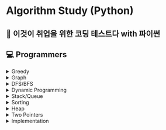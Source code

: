 # Algorithm Study (Python)
## 🐍 이것이 취업을 위한 코딩 테스트다 with 파이썬
## 💻 Programmers

<details>
  <summary>
    Greedy
  </summary>

  - LV2 | [큰 수 만들기](https://github.com/Bal1oon/CodingTestStudy/blob/main/Programmers/Level_2/%ED%81%B0%EC%88%98%EB%A7%8C%EB%93%A4%EA%B8%B0.py)

  - LV3 | [기지국 설치](https://github.com/Bal1oon/CodingTestStudy/blob/main/Programmers/Level_3/%EA%B8%B0%EC%A7%80%EA%B5%AD%EC%84%A4%EC%B9%98.py)

  - LV3 | [단속카메라](https://github.com/Bal1oon/CodingTestStudy/blob/main/Programmers/Level_3/%EB%8B%A8%EC%86%8D%EC%B9%B4%EB%A9%94%EB%9D%BC.py)

  - LV3 | [숫자 게임](https://github.com/Bal1oon/CodingTestStudy/blob/main/Programmers/Level_3/%EC%88%AB%EC%9E%90%EA%B2%8C%EC%9E%84.py)

</details>

<details>
  <summary>
    Graph
  </summary>
  
  - LV3 | [가장 먼 노드](https://github.com/Bal1oon/CodingTestStudy/blob/main/Programmers/Level_3/%EA%B0%80%EC%9E%A5%EB%A8%BC%EB%85%B8%EB%93%9C.py)

  - LV3 | [섬 연결하기](https://github.com/Bal1oon/CodingTestStudy/blob/main/Programmers/Level_3/%EC%84%AC%EC%97%B0%EA%B2%B0%ED%95%98%EA%B8%B0.py)

</details>

<details>
  <summary>
    DFS/BFS
  </summary>
  
  - LV2 | [게임 맵 최단거리](https://github.com/Bal1oon/CodingTestStudy/blob/main/Programmers/Level_2/%EA%B2%8C%EC%9E%84%EB%A7%B5%EC%B5%9C%EB%8B%A8%EA%B1%B0%EB%A6%AC.py)

  - LV3 | [여행경로](https://github.com/Bal1oon/CodingTestStudy/blob/main/Programmers/Level_3/%EC%97%AC%ED%96%89%EA%B2%BD%EB%A1%9C.py)

</details>

<details>
  <summary>
    Dynamic Programming
  </summary>

  - LV2 | [땅따먹기](https://github.com/Bal1oon/CodingTestStudy/blob/main/Programmers/Level_2/%EB%95%85%EB%94%B0%EB%A8%B9%EA%B8%B0.py)
  
  - LV3 | [등굣길](https://github.com/Bal1oon/CodingTestStudy/blob/main/Programmers/Level_3/%EB%93%B1%EA%B5%A3%EA%B8%B8.py)
  
  - LV3 | [스티커 모으기](https://github.com/Bal1oon/CodingTestStudy/blob/main/Programmers/Level_3/%EC%8A%A4%ED%8B%B0%EC%BB%A4%EB%AA%A8%EC%9C%BC%EA%B8%B0.py)

  - LV3 | [정수삼각형](https://github.com/Bal1oon/CodingTestStudy/blob/main/Programmers/Level_3/%EC%A0%95%EC%88%98%EC%82%BC%EA%B0%81%ED%98%95.py)

  - LV4 | [도둑질](https://github.com/Bal1oon/CodingTestStudy/blob/main/Programmers/Level_4/%EB%8F%84%EB%91%91%EC%A7%88.py)
  
</details>

<details>
  <summary>
    Stack/Queue
  </summary>

  - LV2 | [기능개발](https://github.com/Bal1oon/CodingTestStudy/blob/main/Programmers/Level_2/%EA%B8%B0%EB%8A%A5%EA%B0%9C%EB%B0%9C.py)

  - LV2 | [주식가격](https://github.com/Bal1oon/CodingTestStudy/blob/main/Programmers/Level_2/%EC%A3%BC%EC%8B%9D%EA%B0%80%EA%B2%A9.py)

  - LV2 | [캐시](https://github.com/Bal1oon/CodingTestStudy/blob/main/Programmers/Level_2/%EC%BA%90%EC%8B%9C.py)

  - LV2 | [프로세스](https://github.com/Bal1oon/CodingTestStudy/blob/main/Programmers/Level_2/%ED%94%84%EB%A1%9C%EC%84%B8%EC%8A%A4.py)
</details>

<details>
  <summary>
    Sorting
  </summary>
  
  - LV2 | [튜플](https://github.com/Bal1oon/CodingTestStudy/blob/main/Programmers/Level_2/%ED%8A%9C%ED%94%8C.py)

  - LV2 | [파일명 정렬](https://github.com/Bal1oon/CodingTestStudy/blob/main/Programmers/Level_2/%ED%8C%8C%EC%9D%BC%EB%AA%85%EC%A0%95%EB%A0%AC.py)

  - LV3 | [인사고과](https://github.com/Bal1oon/CodingTestStudy/blob/main/Programmers/Level_3/%EC%9D%B8%EC%82%AC%EA%B3%A0%EA%B3%BC.py)

</details>

<details>
  <summary>
    Heap
  </summary>

  - LV2 | [더 맵게](https://github.com/Bal1oon/CodingTestStudy/blob/main/Programmers/Level_2/%EB%8D%94%EB%A7%B5%EA%B2%8C.py)

  - LV3 | [디스크 플레이어](https://github.com/Bal1oon/CodingTestStudy/blob/main/Programmers/Level_3/%EB%94%94%EC%8A%A4%ED%81%AC%ED%94%8C%EB%A0%88%EC%9D%B4%EC%96%B4.py)

  - LV3 | [야근지수](https://github.com/Bal1oon/CodingTestStudy/blob/main/Programmers/Level_3/%EC%95%BC%EA%B7%BC%EC%A7%80%EC%88%98.py)

  - LV3 | [이중우선순위큐](https://github.com/Bal1oon/CodingTestStudy/blob/main/Programmers/Level_3/%EC%9D%B4%EC%A4%91%EC%9A%B0%EC%84%A0%EC%88%9C%EC%9C%84%ED%81%90.py)
</details>

<details>
  <summary>
    Two Pointers
  </summary>

  - LV2 | [롤케이크 자르기](https://github.com/Bal1oon/CodingTestStudy/blob/main/Programmers/Level_2/%EB%A1%A4%EC%BC%80%EC%9D%B4%ED%81%AC%EC%9E%90%EB%A5%B4%EA%B8%B0.py)

  - LV2 | [연속된 부분 수열의 합](https://github.com/Bal1oon/CodingTestStudy/blob/main/Programmers/Level_2/%EC%95%95%EC%B6%95.py)

  - LV3 | [보석쇼핑](https://github.com/Bal1oon/CodingTestStudy/blob/main/Programmers/Level_3/%EB%B3%B4%EC%84%9D%EC%87%BC%ED%95%91.py)
</details>

<details>
  <summary>
    Implementation
  </summary>

  - LV2 | 집합 | [뉴스 클러스터링](https://github.com/Bal1oon/CodingTestStudy/blob/main/Programmers/Level_2/%EB%89%B4%EC%8A%A4%ED%81%B4%EB%9F%AC%EC%8A%A4%ED%84%B0%EB%A7%81.py)

  - LV2 | 완전탐색 | [모음사전](https://github.com/Bal1oon/CodingTestStudy/blob/main/Programmers/Level_2/%EB%AA%A8%EC%9D%8C%EC%82%AC%EC%A0%84.py)

  - LV2 | 배열 | [방문길이](https://github.com/Bal1oon/CodingTestStudy/blob/main/Programmers/Level_2/%EB%B0%A9%EB%AC%B8%EA%B8%B8%EC%9D%B4.py)

  - LV2 | LZW 압축 | [압축](https://github.com/Bal1oon/CodingTestStudy/blob/main/Programmers/Level_2/%EC%95%95%EC%B6%95.py)

  - LV2 | 진수 변환 | [k진수에서 소수 개수 구하기](https://github.com/Bal1oon/CodingTestStudy/blob/main/Programmers/Level_2/k%EC%A7%84%EC%88%98%EC%97%90%EC%84%9C%EC%86%8C%EC%88%98%EA%B0%9C%EC%88%98%EA%B5%AC%ED%95%98%EA%B8%B0.py)

  - LV2 | 진수 변환 | [n진수 게임](https://github.com/Bal1oon/CodingTestStudy/blob/main/Programmers/Level_2/n%EC%A7%84%EC%88%98%EA%B2%8C%EC%9E%84.py)

  - LV3 | 백트래킹 | [불량 사용자](https://github.com/Bal1oon/CodingTestStudy/blob/main/Programmers/Level_3/%EB%B6%88%EB%9F%89%EC%82%AC%EC%9A%A9%EC%9E%90.py)

  - LV3 | 수학적 문제 | [최고의 집합](https://github.com/Bal1oon/CodingTestStudy/blob/main/Programmers/Level_3/%EC%B5%9C%EA%B3%A0%EC%9D%98%EC%A7%91%ED%95%A9.py)
</details>
